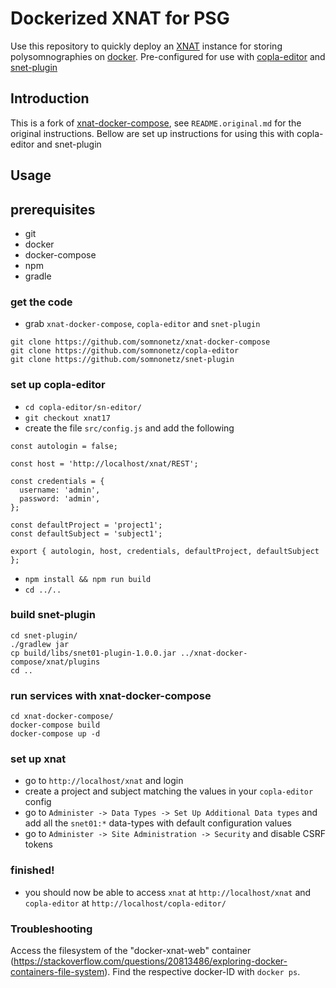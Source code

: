 # Dockerized XNAT for PSG
Use this repository to quickly deploy an [XNAT](https://xnat.org/) instance for storing polysomnographies on [docker](https://www.docker.com/). Pre-configured for use with [copla-editor](https://github.com/somnonetz/copla-editor) and [snet-plugin](https://github.com/somnonetz/snet-plugin)

## Introduction

This is a fork of [xnat-docker-compose](https://github.com/NrgXnat/xnat-docker-compose/), see `README.original.md` for the original instructions. Bellow are set up instructions for using this with copla-editor and snet-plugin

## Usage

## prerequisites

* git
* docker
* docker-compose
* npm
* gradle

### get the code

* grab `xnat-docker-compose`, `copla-editor` and `snet-plugin`

```
git clone https://github.com/somnonetz/xnat-docker-compose
git clone https://github.com/somnonetz/copla-editor
git clone https://github.com/somnonetz/snet-plugin
``` 

### set up copla-editor

* `cd copla-editor/sn-editor/`
* `git checkout xnat17`
* create the file `src/config.js` and add the following

```
const autologin = false;

const host = 'http://localhost/xnat/REST';

const credentials = {
  username: 'admin',
  password: 'admin',
};

const defaultProject = 'project1';
const defaultSubject = 'subject1';

export { autologin, host, credentials, defaultProject, defaultSubject };
```

* `npm install && npm run build`
* `cd ../..`

### build snet-plugin

```
cd snet-plugin/
./gradlew jar
cp build/libs/snet01-plugin-1.0.0.jar ../xnat-docker-compose/xnat/plugins
cd ..
```

### run services with xnat-docker-compose

```
cd xnat-docker-compose/
docker-compose build
docker-compose up -d
```

### set up xnat

* go to `http://localhost/xnat` and login
* create a project and subject matching the values in your `copla-editor` config
* go to `Administer -> Data Types -> Set Up Additional Data types` and add all the `snet01:*` data-types with default configuration values
* go to `Administer -> Site Administration -> Security` and disable CSRF tokens

### finished!

* you should now be able to access `xnat` at `http://localhost/xnat` and `copla-editor` at `http://localhost/copla-editor/`

### Troubleshooting

Access the filesystem of the "docker-xnat-web" container (https://stackoverflow.com/questions/20813486/exploring-docker-containers-file-system). Find the respective docker-ID with `docker ps`. 


